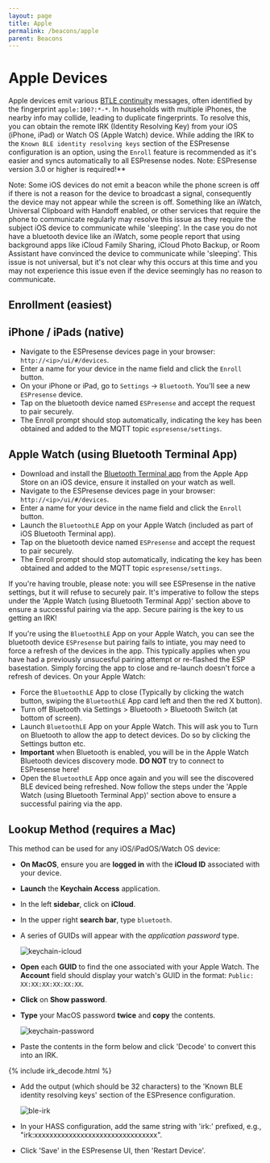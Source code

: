 ```yaml
---
layout: page
title: Apple
permalink: /beacons/apple
parent: Beacons
---
```


# Apple Devices

Apple devices emit various [BTLE continuity](https://github.com/furiousMAC/continuity) messages, often identified by the fingerprint `apple:100?:*-*`. In households with multiple iPhones, the nearby info may collide, leading to duplicate fingerprints. To resolve this, you can obtain the remote IRK (Identity Resolving Key) from your iOS (iPhone, iPad) or Watch OS (Apple Watch) device. While adding the IRK to the `Known BLE identity resolving keys` section of the ESPresense configuration is an option, using the `Enroll` feature is recommended as it's easier and syncs automatically to all ESPresense nodes. Note: ESPresense version 3.0 or higher is required!**

Note: Some iOS devices do not emit a beacon while the phone screen is off if there is not a reason for the device to broadcast a signal, consequently the device may not appear while the screen is off. Something like an iWatch, Universal Clipboard with Handoff enabled, or other services that require the phone to communicate regularly may resolve this issue as they require the subject iOS device to communicate while 'sleeping'. In the case you do not have a bluetooth device like an iWatch, some people report that using background apps like iCloud Family Sharing, iCloud Photo Backup, or Room Assistant have convinced the device to communicate while 'sleeping'. This issue is not universal, but it's not clear why this occurs at this time and you may not experience this issue even if the device seemingly has no reason to communicate.

## Enrollment (easiest)

## iPhone / iPads (native)

- Navigate to the ESPresense devices page in your browser: `http://<ip>/ui/#/devices`.
- Enter a name for your device in the name field and click the `Enroll` button.
- On your iPhone or iPad, go to `Settings` -> `Bluetooth`. You'll see a new `ESPresense` device.
- Tap on the bluetooth device named `ESPresense` and accept the request to pair securely.
- The Enroll prompt should stop automatically, indicating the key has been obtained and added to the MQTT topic `espresense/settings`.

## Apple Watch (using Bluetooth Terminal App)

- Download and install the [Bluetooth Terminal app](https://apps.apple.com/app/id1058693037) from the Apple App Store on an iOS device, ensure it installed on your watch as well.
- Navigate to the ESPresense devices page in your browser: `http://<ip>/ui/#/devices`.
- Enter a name for your device in the name field and click the `Enroll` button.
- Launch the `BluetoothLE` App on your Apple Watch (included as part of iOS Bluetooth Terminal app).
- Tap on the bluetooth device named `ESPresense` and accept the request to pair securely.
- The Enroll prompt should stop automatically, indicating the key has been obtained and added to the MQTT topic `espresense/settings`.

If you're having trouble, please note: you will see ESPresense in the native settings, but it will refuse to securely pair. It's imperative to follow the steps under the 'Apple Watch (using Bluetooth Terminal App)' section above to ensure a successful pairing via the app.  Secure pairing is the key to us getting an IRK!

If you're using the `BluetoothLE` App on your Apple Watch, you can see the bluetooth device `ESPresense` but pairing fails to intiate, you may need to force a refresh of the devices in the app. This typically applies when you have had a previously unsucesful pairing attempt or re-flashed the ESP basestation. Simply forcing the app to close and re-launch doesn't force a refresh of devices.
On your Apple Watch:
- Force the `BluetoothLE` App to close (Typically by clicking the watch button, swiping the `BluetoothLE` App card left and then the red X button).
- Turn off Bluetooth via Settings > Bluetooth > Bluetooth Switch (at bottom of screen).
- Launch `BluetoothLE` App on your Apple Watch. This will ask you to Turn on Bluetooth to allow the app to detect devices. Do so by clicking the Settings button etc.
- **Important** when Bluetooth is enabled, you will be in the Apple Watch Bluetooth devices discovery mode. **DO NOT** try to connect to ESPresense here!
- Open the `BluetoothLE` App once again and you will see the discovered BLE deviced being refreshed. Now follow the steps under the 'Apple Watch (using Bluetooth Terminal App)' section above to ensure a successful pairing via the app.

## Lookup Method (requires a Mac)

This method can be used for any iOS/iPadOS/Watch OS device:

- **On MacOS**, ensure you are **logged in** with the **iCloud ID** associated with your device.
- **Launch** the **Keychain Access** application.
- In the left **sidebar**, click on **iCloud**.
- In the upper right **search bar**, type `bluetooth`.
- A series of GUIDs will appear with the *application password* type.

    ![keychain-icloud](../images/keychain_icloud.png)

- **Open** each **GUID** to find the one associated with your Apple Watch. The **Account** field should display your watch's GUID in the format: `Public: XX:XX:XX:XX:XX:XX`.
- **Click** on **Show password**.
- **Type** your MacOS password **twice** and **copy** the contents.

    ![keychain-password](../images/keychain_password.png)

- Paste the contents in the form below and click 'Decode' to convert this into an IRK.

{% include irk_decode.html %}

- Add the output (which should be 32 characters) to the 'Known BLE identity resolving keys' section of the ESPresence configuration.

    ![ble-irk](../images/known_ble_irk.png)

- In your HASS configuration, add the same string with 'irk:' prefixed, e.g., "irk:xxxxxxxxxxxxxxxxxxxxxxxxxxxxxxxx".
- Click 'Save' in the ESPresense UI, then 'Restart Device'.
